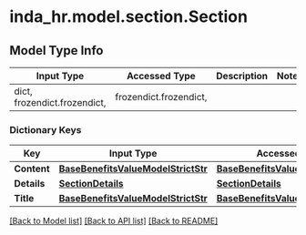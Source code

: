 # inda_hr.model.section.Section

## Model Type Info
Input Type | Accessed Type | Description | Notes
------------ | ------------- | ------------- | -------------
dict, frozendict.frozendict,  | frozendict.frozendict,  |  | 

### Dictionary Keys
Key | Input Type | Accessed Type | Description | Notes
------------ | ------------- | ------------- | ------------- | -------------
**Content** | [**BaseBenefitsValueModelStrictStr**](BaseBenefitsValueModelStrictStr.md) | [**BaseBenefitsValueModelStrictStr**](BaseBenefitsValueModelStrictStr.md) |  | 
**Details** | [**SectionDetails**](SectionDetails.md) | [**SectionDetails**](SectionDetails.md) |  | [optional] 
**Title** | [**BaseBenefitsValueModelStrictStr**](BaseBenefitsValueModelStrictStr.md) | [**BaseBenefitsValueModelStrictStr**](BaseBenefitsValueModelStrictStr.md) |  | [optional] 

[[Back to Model list]](../../README.md#documentation-for-models) [[Back to API list]](../../README.md#documentation-for-api-endpoints) [[Back to README]](../../README.md)

